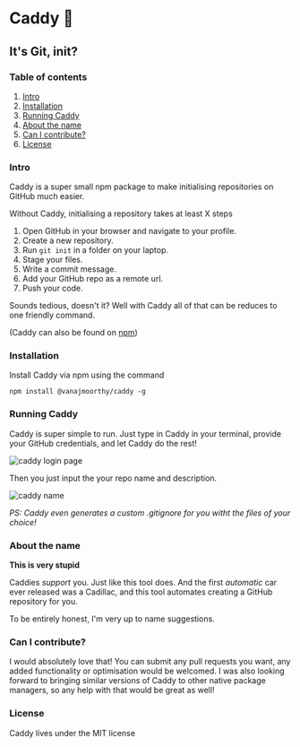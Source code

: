 # Caddy 🚗

## It's Git, init?

### Table of contents

1. [Intro](#intro)
2. [Installation](#installation)
3. [Running Caddy](#running-caddy)
4. [About the name](#about-the-name)
5. [Can I contribute?](#can-i-contribute)
6. [License](#license)

### Intro

Caddy is a super small npm package to make initialising repositories on GitHub much easier.

Without Caddy, initialising a repository takes at least X steps

1. Open GitHub in your browser and navigate to your profile.
2. Create a new repository.
3. Run `git init` in a folder on your laptop.
4. Stage your files.
5. Write a commit message.
6. Add your GitHub repo as a remote url.
7. Push your code.

Sounds tedious, doesn't it?
Well with Caddy all of that can be reduces to one friendly command.

(Caddy can also be found on [npm](https://www.npmjs.com/package/@vanajmoorthy/caddy))

### Installation

Install Caddy via npm using the command

`npm install @vanajmoorthy/caddy -g`

### Running Caddy

Caddy is super simple to run. Just type in Caddy in your terminal, provide your GitHub credentials, and let Caddy do the rest!

![caddy login page](screenshots/caddylogin.png)

Then you just input the your repo name and description.

![caddy name](screenshots/name.png)

_PS: Caddy even generates a custom .gitignore for you witht the files of your choice!_

### About the name

**This is very stupid**

Caddies _support_ you. Just like this tool does.
And the first _automatic_ car ever released was a Cadillac, and this tool automates creating a GitHub repository for you.

To be entirely honest, I'm very up to name suggestions.

### Can I contribute?

I would absolutely love that! You can submit any pull requests you want, any added functionality or optimisation would be welcomed. I was also looking forward to bringing similar versions of Caddy to other native package managers, so any help with that would be great as well!

### License

Caddy lives under the MIT license
